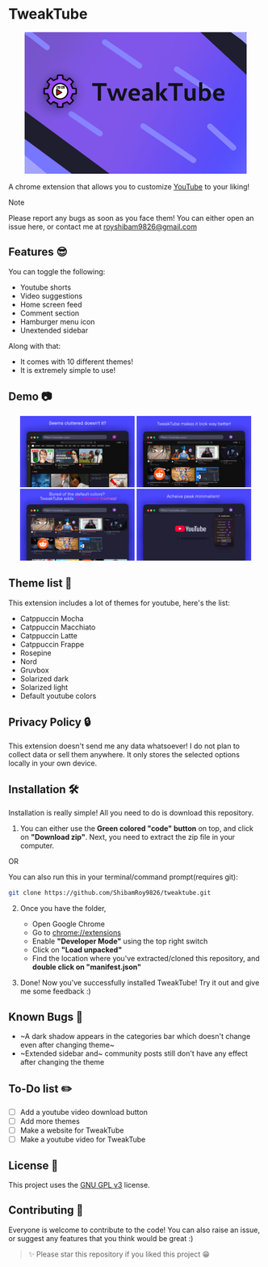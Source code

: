 # TweakTube
<div align="center">
<img src="Screenshots/promo_tile.png">
</div>

A chrome extension that allows you to customize [YouTube](https://youtube.com) to your liking!

> [!NOTE]
> Please report any bugs as soon as you face them! You can either open an issue here, or contact me at royshibam9826@gmail.com

## Features 😎

You can toggle the following:
- Youtube shorts
- Video suggestions
- Home screen feed
- Comment section
- Hamburger menu icon
- Unextended sidebar

Along with that:
- It comes with 10 different themes!
- It is extremely simple to use!

## Demo 📷
<div align="center">
    <img src="Screenshots/01.png" width="45%">
    <img src="Screenshots/02.png" width="45%">
</div>

<div align="center">
    <img src="Screenshots/03.png" width="45%">
    <img src="Screenshots/04.png" width="45%">
</div>

## Theme list 🎨

This extension includes a lot of themes for youtube, here's the list:

- Catppuccin Mocha
- Catppuccin Macchiato
- Catppuccin Latte
- Catppuccin Frappe
- Rosepine
- Nord
- Gruvbox
- Solarized dark
- Solarized light
- Default youtube colors

## Privacy Policy 🔒

This extension doesn't send me any data whatsoever! I do not plan to collect data or sell them anywhere. It only stores the selected options locally in your own device.

## Installation 🛠️

Installation is really simple! All you need to do is download this repository.

1. You can either use the **Green colored "code" button** on top, and click on **"Download zip"**.
Next, you need to extract the zip file in your computer.

OR

You can also run this in your terminal/command prompt(requires git):

```bash
git clone https://github.com/ShibamRoy9826/tweaktube.git
```

2. Once you have the folder, 
    - Open Google Chrome
    - Go to [chrome://extensions](chrome://extensions)
    - Enable **"Developer Mode"** using the top right switch
    - Click on **"Load unpacked"**
    - Find the location where you've extracted/cloned this repository, and **double click on "manifest.json"**

3. Done! Now you've successfully installed TweakTube! Try it out and give me some feedback :) 

## Known Bugs 🐞

- ~A dark shadow appears in the categories bar which doesn't change even after changing theme~
- ~Extended sidebar and~ community posts still don't have any effect after changing the theme

## To-Do list ✏️

- [ ] Add a youtube video download button
- [ ] Add more themes
- [ ] Make a website for TweakTube
- [ ] Make a youtube video for TweakTube

## License 📄

This project uses the [GNU GPL v3](https://www.gnu.org/licenses/gpl-3.0.en.html) license.

## Contributing 🙏

Everyone is welcome to contribute to the code!
You can also raise an issue, or suggest any features that you think would be great :)

> ✨ Please star this repository if you liked this project 😁
